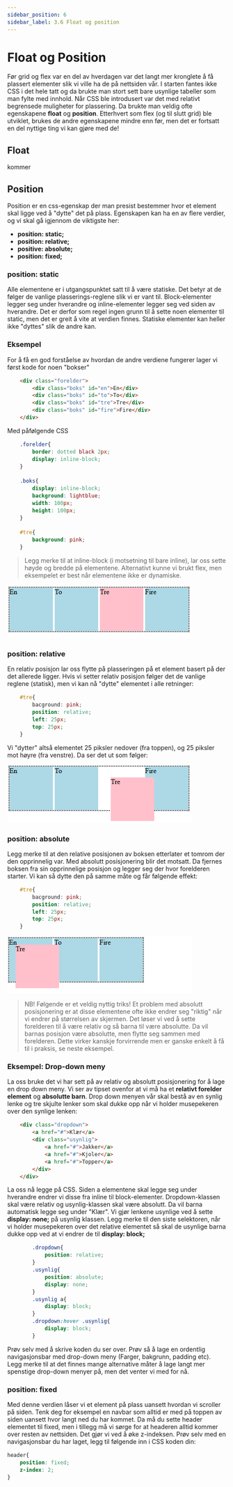 ```yaml
---
sidebar_position: 6
sidebar_label: 3.6 Float og position
---
```


# Float og Position

Før grid og flex var en del av hverdagen var det langt mer kronglete å få plassert elementer slik vi ville ha de på nettsiden vår. I starten fantes ikke CSS i det hele tatt og da brukte man stort sett bare usynlige tabeller som man fylte med innhold. Når CSS ble introdusert var det med relativt begrensede muligheter for plassering. Da brukte man veldig ofte egenskapene **float** og **position**. Etterhvert som flex (og til slutt grid) ble utviklet, brukes de andre egenskapene mindre enn før, men det er fortsatt en del nyttige ting vi kan gjøre med de!


## Float

kommer

## Position

Position er en css-egenskap der man presist bestemmer hvor et element skal ligge ved å "dytte" det på plass. Egenskapen kan ha en av flere verdier, og vi skal gå igjennom de viktigste her:

* **position: static;**  
* **position: relative;** 
* **positive: absolute;** 
* **position: fixed;**

### position: static

Alle elementene er i utgangspunktet satt til å være statiske. Det betyr at de følger de vanlige plasserings-reglene slik vi er vant til. Block-elementer legger seg under hverandre og inline-elementer legger seg ved siden av hverandre. Det er derfor som regel ingen grunn til å sette noen elementer til static, men det er greit å vite at verdien finnes. Statiske elementer kan heller ikke "dyttes" slik de andre kan.

### Eksempel

For å få en god forståelse av hvordan de andre verdiene fungerer lager vi først kode for noen "bokser"

```HTML
    <div class="forelder">
        <div class="boks" id="en">En</div>
        <div class="boks" id="to">To</div>
        <div class="boks" id="tre">Tre</div>
        <div class="boks" id="fire">Fire</div>
    </div>
```

Med påfølgende CSS

```CSS
    .forelder{
        border: dotted black 2px;
        display: inline-block;
    }

    .boks{
        display: inline-block;
        background: lightblue;
        width: 100px;
        height: 100px;
    }

    #tre{
        background: pink;
    }
```

> Legg merke til at inline-block (i motsetning til bare inline), lar oss sette høyde og bredde på elementene. Alternativt kunne vi brukt flex, men eksempelet er best når elementene ikke er dynamiske.

![Static](position1.png)

### position: relative

En relativ posisjon lar oss flytte på plasseringen på et element basert på der det allerede ligger. Hvis vi setter relativ posisjon følger det de vanlige reglene (statisk), men vi kan nå "dytte" elementet i alle retninger:

```CSS
    #tre{
        bacground: pink;
        position: relative;
        left: 25px;
        top: 25px;
    }
```
Vi "dytter" altså elementet 25 piksler nedover (fra toppen), og 25 piksler mot høyre (fra venstre). Da ser det ut som følger:

![Relative](position2.png)

### position: absolute 

Legg merke til at den relative posisjonen av boksen etterlater et tomrom der den opprinnelig var. Med absolutt posisjonering blir det motsatt. Da fjernes boksen fra sin opprinnelige posisjon og legger seg der hvor forelderen starter. Vi kan så dytte den på samme måte og får følgende effekt:

```CSS
    #tre{
        bacground: pink;
        position: relative;
        left: 25px;
        top: 25px;
    }
```

![Absolutt](position3.png)

> NB! Følgende er et veldig nyttig triks! Et problem med absolutt posisjonering er at disse elementene ofte ikke endrer seg "riktig" når vi endrer på størrelsen av skjermen. Det løser vi ved å sette forelderen til å være relativ og så barna til være absolutte. Da vil barnas posisjon være absolutte, men flytte seg sammen med forelderen. Dette virker kanskje forvirrende men er ganske enkelt å få til i praksis, se neste eksempel.

### Eksempel: Drop-down meny

La oss bruke det vi har sett på av relativ og absolutt posisjonering for å lage en drop down meny. Vi ser av tipset ovenfor at vi må ha et **relativt forelder element** og **absolutte barn**. Drop down menyen vår skal bestå av en synlig lenke og tre skjulte lenker som skal dukke opp når vi holder musepekeren over den synlige lenken:

```HTML
    <div class="dropdown">
        <a href="#">Klær</a>
        <div class="usynlig">
            <a href="#">Jakker</a>
            <a href="#">Kjoler</a>
            <a href="#">Topper</a>
        </div>
    </div>
```

La oss nå legge på CSS. Siden a elementene skal legge seg under hverandre endrer vi disse fra inline til block-elementer. Dropdown-klassen skal være relativ og usynlig-klassen skal være absolutt. Da vil barna automatisk legge seg under "Klær".  Vi gjør lenkene usynlige ved å sette **display: none;** på usynlig klassen. Legg merke til den siste selektoren, når vi holder musepekeren over det relative elementet så skal de usynlige barna dukke opp ved at vi endrer de til **display: block;**

```CSS
        .dropdown{
            position: relative;
        }
        .usynlig{
            position: absolute;
            display: none;
        }
        .usynlig a{
            display: block;
        }
        .dropdown:hover .usynlig{
            display: block;
        }
```

Prøv selv med å skrive koden du ser over. Prøv så å lage en ordentlig navigasjonsbar med drop-down meny (Farger, bakgrunn, padding etc). Legg merke til at det finnes mange alternative måter å lage langt mer spenstige drop-down menyer på, men det venter vi med for nå.

### position: fixed

Med denne verdien låser vi et element på plass uansett hvordan vi scroller på siden. Tenk deg for eksempel en navbar som alltid er med på toppen av siden uansett hvor langt ned du har kommet. Da må du sette header elementet til fixed, men i tillegg må vi sørge for at headeren alltid kommer over resten av nettsiden. Det gjør vi ved å øke z-indeksen. Prøv selv med en navigasjonsbar du har laget, legg til følgende inn i CSS koden din:

```CSS
header{
    position: fixed;
    z-index: 2;
}
```